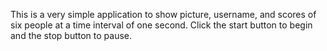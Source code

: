 This is a very simple application to show picture, username, and scores of six people at a time interval of one second.
Click the start button to begin and the stop button to pause.
